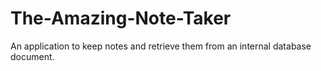 # The-Amazing-Note-Taker
An application to keep notes and retrieve them from an internal database document. 

